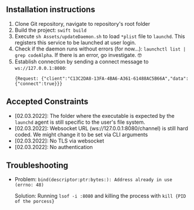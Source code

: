 
## Installation instructions

1. Clone Git repository, navigate to repository's root folder
2. Build the project: `swift build`
3. Execute `sh Assets/updateDaemon.sh` to load `*plist` file to `launchd`. This registers this service to be launched at user login. 
4. Check if the daemon runs without errors (for now...): `launchctl list | grep codeAlpha`. If there is an error, go investigate. 🤓
5. Establish connection by sending a connect message to `ws://127.0.0.1:8080`:
   ```
   {Request: {"client":"C13C2DA8-13FA-4BA6-A361-61488AC5B66A","data":{"connect":true}}}
   ```

## Accepted Constraints

* [02.03.2022]: The folder where the executable is expected by the `launchd` agent is still specific to the user's file system. 
* [02.03.2022]: Websocket URL (ws://127.0.0.1:8080/channel) is still hard coded. We might change it to be set via CLI arguments
* [02.03.2022]: No TLS via websocket
* [02.03.2022]: No authentication

## Troubleshooting
* Problem: `bind(descriptor:ptr:bytes:): Address already in use (errno: 48)`
  
  Solution: Running `lsof -i :8080` and killing the process with `kill {PID of the porcess}` 